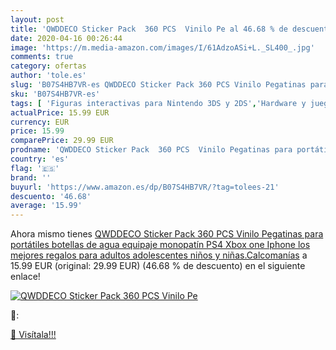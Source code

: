 ```yaml
---
layout: post
title: 'QWDDECO Sticker Pack  360 PCS  Vinilo Pe al 46.68 % de descuento'
date: 2020-04-16 00:26:44
image: 'https://m.media-amazon.com/images/I/61AdzoASi+L._SL400_.jpg'
comments: true
category: ofertas
author: 'tole.es'
slug: 'B07S4HB7VR-es QWDDECO Sticker Pack 360 PCS Vinilo Pegatinas para...'
sku: 'B07S4HB7VR-es'
tags: [ 'Figuras interactivas para Nintendo 3DS y 2DS','Hardware y juegos para Nintendo 3DS y 2DS','Hardware y juegos para Nintendo Switch','Juegos para Nintendo Switch','Sistemas precursores y micro consolas','Videojuegos','ps4','xbox', ]
actualPrice: 15.99 EUR
currency: EUR
price: 15.99
comparePrice: 29.99 EUR
prodname: 'QWDDECO Sticker Pack  360 PCS  Vinilo Pegatinas para portátiles  botellas de agua  equipaje  monopatín  PS4  Xbox one  Iphone  los mejores regalos para adultos  adolescentes  niños y niñas.Calcomanías'
country: 'es'
flag: '🇪🇸'
brand: ''
buyurl: 'https://www.amazon.es/dp/B07S4HB7VR/?tag=tolees-21'
descuento: '46.68'
average: '15.99'
---
```


Ahora mismo tienes [QWDDECO Sticker Pack  360 PCS  Vinilo Pegatinas para portátiles  botellas de agua  equipaje  monopatín  PS4  Xbox one  Iphone  los mejores regalos para adultos  adolescentes  niños y niñas.Calcomanías](https://www.amazon.es/dp/B07S4HB7VR/?tag=tolees-21) a 15.99 EUR (original: 29.99 EUR) (46.68 %  de descuento) en el siguiente enlace!

[![QWDDECO Sticker Pack  360 PCS  Vinilo Pe](https://m.media-amazon.com/images/I/61AdzoASi+L._SL400_.jpg)](https://www.amazon.es/dp/B07S4HB7VR/?tag=tolees-21)

🔎:


[🛒 Visítala!!!](https://www.amazon.es/dp/B07S4HB7VR/?tag=tolees-21)
